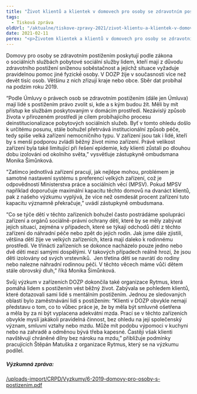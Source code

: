 ```yaml
---
title: "Život klientů a klientek v domovech pro osoby se zdravotním postižením"
tags:
  - Tisková zpráva
oldUrl: "/aktualne/tiskove-zpravy-2021/zivot-klientu-a-klientek-v-domovech-pro-osoby-se-zdravotnim-postizenim"
date: 2021-02-11
perex: "<p>Životem klientek a klientů v domovech pro osoby se zdravotním postižením se ombudsman zabývá již od roku 2006. Jelikož z dlouhodobých poznatků vyplývá, že realizace práv garantovaných Úmluvou o právech osob se zdravotním postižením není naplňována, rozhodla se zástupkyně ombudsmana Monika Šimůnková systematicky zmapovat situaci v domovech pro osoby se zdravotním postižením (DOZP). Tématy výzkumu byly především otázky týkající se nastavení služby pro nezletilé, zaměstnávání klientů a zajištění zdravotní péče. Na základě výsledků šetření budou připravena doporučení pro tato zařízení. Osloveny byly všechny dané služby registrované k červnu 2019. Tři čtvrtiny z nich se výzkumu zúčastnilo, celkem tedy 156 zařízení.  </p>"
---
```


<!-- imported from the old website -->

<p>Domovy pro osoby se zdravotním postižením poskytují podle zákona o sociálních službách pobytové sociální služby lidem, kteří mají z důvodu zdravotního postižení sníženou soběstačnost a jejichž situace vyžaduje pravidelnou pomoc jiné fyzické́ osoby. V DOZP žije v současnosti více než devět tisíc osob. Většinu z nich zřizují kraje nebo obce. Sběr dat probíhal na podzim roku 2019. </p><p>“Podle Úmluvy o právech osob se zdravotním postižením (dále jen Úmluva) mají lidé s postižením právo zvolit si, kde a s kým budou žít. Měli by mít přístup ke službám poskytovaným v domácím prostředí. Nezávislý způsob života v přirozeném prostředí je cílem probíhajícího procesu deinstitucionalizace pobytových sociálních služeb. Byť v tomto ohledu došlo k určitému posunu, stále bohužel přetrvává institucionální způsob péče, tedy spíše velká zařízení nemocničního typu. V zařízení jsou tak i lidé, kteří by s menší podporou zvládli běžný život mimo zařízení. Právě velikost zařízení byla také limitující při řešení epidemie, kdy klienti zůstali po dlouhou dobu izolováni od okolního světa,” vysvětluje zástupkyně ombudsmana Monika Šimůnková.  </p><p>&quot;Zatímco jednotlivá zařízení pracují, jak nejlépe mohou, problémem je samotné nastavení systému s preferencí velkých zařízení, což je odpovědností Ministerstva práce a sociálních věcí (MPSV). Pokud MPSV například doporučuje maximální kapacitu těchto domovů na dvanáct klientů, pak z našeho výzkumu vyplývá, že více než osmdesát procent zařízení tuto kapacitu významně překračuje,” uvádí zástupkyně ombudsmana.  </p><p>“Co se týče dětí v těchto zařízeních bohužel často postrádáme spolupráci zařízení a orgánů sociálně-právní ochrany dětí, které by se měly zabývat jejich situací, zejména v případech, které se týkají odchodů dětí z těchto zařízení do náhradní péče nebo zpět do jejich rodin. Jak jsme dále zjistili, většina dětí žije ve velkých zařízeních, která mají daleko k rodinnému prostředí. Ve třinácti zařízeních se dokonce nacházelo pouze jedno nebo dvě děti mezi samými dospělými. V takových případech reálně hrozí, že jsou děti izolovány od svých vrstevníků.  Jen třetina dětí se navrátí do rodiny nebo nalezne náhradní rodinnou péči. V těchto věcech máme vůči dětem stále obrovský dluh,” říká Monika Šimůnková.    </p><p>Svůj výzkum v zařízeních DOZP dokončila také organizace Rytmus, která pomáhá lidem s postižením vést běžný život. Zabývala se pohledem klientů, které dotazovali sami lidé s mentálním postižením. Jednou ze sledovaných oblastí bylo zaměstnávání lidí s postižením: “Klienti v DOZP obvykle nemají představu o tom, co to vůbec práce je, že by měla být smluvně ošetřena a měla by za ni být vyplacena adekvátní mzda. Prací se v těchto zařízeních obvykle myslí jakákoli pravidelná činnost, bez ohledu na její společenský význam, smluvní vztahy nebo mzdu. Může mít podobu výpomoci v kuchyni nebo na zahradě a odměnou bývá třeba kapesné. Častěji však klienti navštěvují chráněné dílny bez nároku na mzdu,” přibližuje podmínky pracujících Štěpán Matuška z organizace Rytmus, který se na výzkumu podílel. </p><h5>Výzkumná zpráva:</h5><p><a href="/uploads-import/CRPD/Vyzkumy/6-2019-domovy-pro-osoby-s-postizenim.pdf" target="_blank">/uploads-import/CRPD/Vyzkumy/6-2019-domovy-pro-osoby-s-postizenim.pdf</a></p><p></p>
